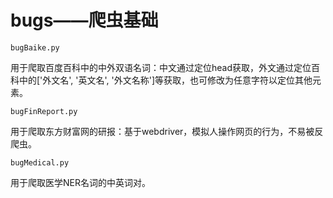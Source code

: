 # bugs——爬虫基础

```
bugBaike.py
```
用于爬取百度百科中的中外双语名词：中文通过定位head获取，外文通过定位百科中的['外文名', '英文名', '外文名称']等获取，也可修改为任意字符以定位其他元素。

```
bugFinReport.py
```
用于爬取东方财富网的研报：基于webdriver，模拟人操作网页的行为，不易被反爬虫。

```
bugMedical.py
```
用于爬取医学NER名词的中英词对。
